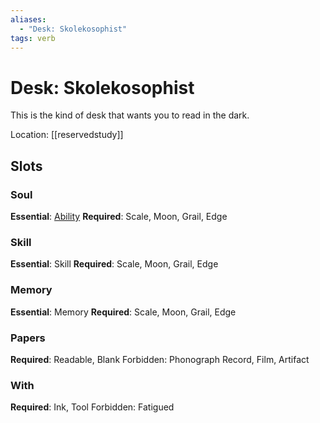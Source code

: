 ```yaml
---
aliases:
  - "Desk: Skolekosophist"
tags: verb
---
```

# Desk: Skolekosophist
This is the kind of desk that wants you to read in the dark.

Location: [[reservedstudy]]
## Slots
### Soul
**Essential**: [Ability](https://uadaf.theevilroot.xyz/rowenarium/element/ability)
**Required**: Scale, Moon, Grail, Edge
### Skill
**Essential**: Skill
**Required**: Scale, Moon, Grail, Edge
### Memory
**Essential**: Memory
**Required**: Scale, Moon, Grail, Edge
### Papers
**Required**: Readable, Blank
Forbidden: Phonograph Record, Film, Artifact
### With
**Required**: Ink, Tool
Forbidden: Fatigued

